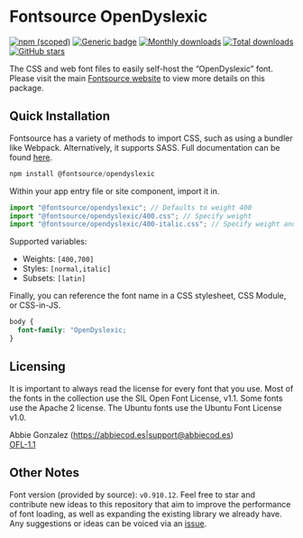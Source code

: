 # Fontsource OpenDyslexic

[![npm (scoped)](https://img.shields.io/npm/v/@fontsource/opendyslexic?color=brightgreen)](https://www.npmjs.com/package/@fontsource/opendyslexic) [![Generic badge](https://img.shields.io/badge/fontsource-passing-brightgreen)](https://github.com/fontsource/fontsource) [![Monthly downloads](https://badgen.net/npm/dm/@fontsource/opendyslexic)](https://github.com/fontsource/fontsource) [![Total downloads](https://badgen.net/npm/dt/@fontsource/opendyslexic)](https://github.com/fontsource/fontsource) [![GitHub stars](https://img.shields.io/github/stars/fontsource/fontsource.svg?style=social&label=Star)](https://github.com/fontsource/fontsource/stargazers)

The CSS and web font files to easily self-host the “OpenDyslexic” font. Please visit the main [Fontsource website](https://fontsource.org/fonts/opendyslexic) to view more details on this package.

## Quick Installation

Fontsource has a variety of methods to import CSS, such as using a bundler like Webpack. Alternatively, it supports SASS. Full documentation can be found [here](https://fontsource.org/docs/getting-started/introduction).

```javascript
npm install @fontsource/opendyslexic
```

Within your app entry file or site component, import it in.

```javascript
import "@fontsource/opendyslexic"; // Defaults to weight 400
import "@fontsource/opendyslexic/400.css"; // Specify weight
import "@fontsource/opendyslexic/400-italic.css"; // Specify weight and style

```

Supported variables:
- Weights: `[400,700]`
- Styles: `[normal,italic]`
- Subsets: `[latin]`

Finally, you can reference the font name in a CSS stylesheet, CSS Module, or CSS-in-JS.

```css
body {
  font-family: "OpenDyslexic;
}
```

## Licensing
It is important to always read the license for every font that you use.
Most of the fonts in the collection use the SIL Open Font License, v1.1. Some fonts use the Apache 2 license. The Ubuntu fonts use the Ubuntu Font License v1.0.

Abbie Gonzalez (https://abbiecod.es|support@abbiecod.es)\
[OFL-1.1](https://github.com/antijingoist/opendyslexic/blob/master/OFL.txt)

## Other Notes
Font version (provided by source): `v0.910.12`.
Feel free to star and contribute new ideas to this repository that aim to improve the performance of font loading, as well as expanding the existing library we already have. Any suggestions or ideas can be voiced via an [issue](https://github.com/fontsource/fontsource/issues).